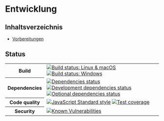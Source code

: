 # Entwicklung


## Inhaltsverzeichnis

- [Vorbereitungen](setup.md)


## Status

<table>
  <tr>
    <th>Build</th>
    <td>
      <a href="https://travis-ci.org/plotify/plotify"><img src="https://img.shields.io/travis/plotify/plotify/master.svg" alt="Build status: Linux &amp; macOS" /></a>
      <a href="https://ci.appveyor.com/project/plotify/plotify"><img src="https://ci.appveyor.com/api/projects/status/ygbl9aajfsddq6ye?svg=true" alt="Build status: Windows" /></a>
    </td>
  </tr>
  <tr>
    <th>Dependencies</th>
    <td>
      <a href="https://david-dm.org/plotify/plotify"><img src="https://img.shields.io/david/plotify/plotify.svg" alt="Dependencies status" /></a>
      <a href="https://david-dm.org/plotify/plotify?type=dev"><img src="https://img.shields.io/david/dev/plotify/plotify.svg" alt="Development dependencies status" /></a>
      <a href="https://david-dm.org/plotify/plotify?type=optional"><img src="https://img.shields.io/david/optional/plotify/plotify.svg" alt="Optional dependencies status" /></a>
    </td>
  </tr>
  <tr>
    <th>Code quality</th>
    <td>
      <a href="https://standardjs.com"><img src="https://img.shields.io/badge/code_style-standard-brightgreen.svg" alt="JavaScript Standard style" /></a>
      <a href="https://coveralls.io/github/plotify/plotify?branch=master"><img src="https://coveralls.io/repos/github/plotify/plotify/badge.svg?branch=master" alt="Test coverage" /></a>
    </td>
  </tr>
  <tr>
    <th>Security</th>
    <td>
      <a href="https://snyk.io/test/github/plotify/plotify"><img src="https://snyk.io/test/github/plotify/plotify/badge.svg" alt="Known Vulnerabilities" /></a>
    </td>
  </tr>
</table>
